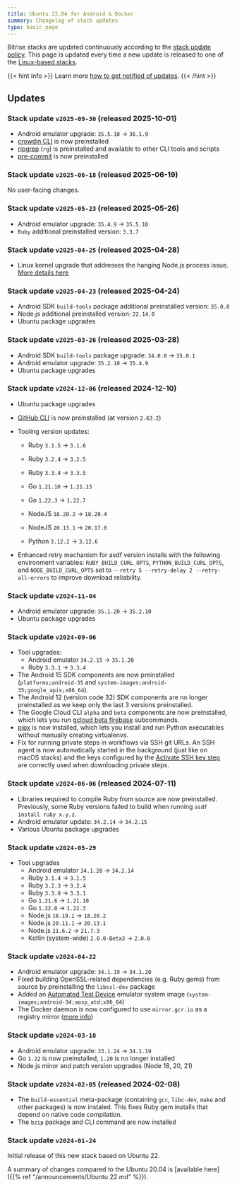 ```yaml
---
title: Ubuntu 22.04 for Android & Docker
summary: Changelog of stack updates
type: basic_page
---
```


Bitrise stacks are updated continuously according to the [stack update policy](https://devcenter.bitrise.io/en/infrastructure/build-stacks/stack-update-policy.html). This page is updated every time a new update is released to one of the [Linux-based stacks](/platform/linux).

{{< hint info >}}
Learn more [how to get notified of updates](../tips/Get%20notified.md).
{{< /hint >}}

## Updates

### Stack update `v2025-09-30` (released 2025-10-01)

- Android emulator upgrade: `35.5.10` -> `36.1.9`
- [crowdin CLI](https://crowdin.github.io/crowdin-cli/) is now preinstalled
- [ripgrep](https://github.com/BurntSushi/ripgrep) (`rg`) is preinstalled and available to other CLI tools and scripts
- [pre-commit](https://github.com/pre-commit/pre-commit) is now preinstalled

### Stack update `v2025-06-18` (released 2025-06-19)

No user-facing changes.

### Stack update `v2025-05-23` (released 2025-05-26)

- Android emulator upgrade: `35.4.9` -> `35.5.10`
- `Ruby` additional preinstalled version: `3.3.7`

### Stack update `v2025-04-25` (released 2025-04-28)

- Linux kernel upgrade that addresses the hanging Node.js process issue. [More details here](https://bugs.launchpad.net/ubuntu/+source/linux/+bug/2106105)

### Stack update `v2025-04-23` (released 2025-04-24)

- Android SDK `build-tools` package additional preinstalled version: `35.0.0`
- Node.js additional preinstalled version: `22.14.0`
- Ubuntu package upgrades

### Stack update `v2025-03-26` (released 2025-03-28)

- Android SDK `build-tools` package upgrade: `34.0.0` -> `35.0.1`
- Android emulator upgrade: `35.2.10` -> `35.4.9`
- Ubuntu package upgrades

### Stack update `v2024-12-06` (released 2024-12-10)

- Ubuntu package upgrades
- [GitHub CLI](https://cli.github.com/) is now preinstalled (at version `2.63.2`)
- Tooling version updates:
    - Ruby `3.1.5` → `3.1.6`
    - Ruby `3.2.4` → `3.2.5`
    - Ruby `3.3.4` → `3.3.5`

    - Go `1.21.10` → `1.21.13`
    - Go `1.22.3` → `1.22.7`

    - NodeJS `18.20.2` → `18.20.4`
    - NodeJS `20.13.1` → `20.17.0`

    - Python `3.12.2` → `3.12.6`

- Enhanced retry mechanism for asdf version installs with the following environment variables: `RUBY_BUILD_CURL_OPTS`, `PYTHON_BUILD_CURL_OPTS`, and `NODE_BUILD_CURL_OPTS` set to `--retry 5 --retry-delay 2 --retry-all-errors` to improve download reliability.


### Stack update `v2024-11-04`

- Android emulator upgrade: `35.1.20` -> `35.2.10`
- Ubuntu package upgrades

### Stack update `v2024-09-06`

- Tool upgrades:
    - Android emulator `34.2.15` -> `35.1.20`
    - Ruby `3.3.1` → `3.3.4`
- The Android 15 SDK components are now preinstalled (`platforms;android-35` and `system-images;android-35;google_apis;x86_64`).
- The Android 12 (version code 32) SDK components are no longer preinstalled as we keep only the last 3 versions preinstalled.
- The Google Cloud CLI `alpha` and `beta` components are now preinstalled, which lets you run [gcloud beta firebase](https://cloud.google.com/sdk/gcloud/reference/beta/firebase) subcommands.
- [pipx](https://github.com/pypa/pipx) is now installed, which lets you install and run Python executables without manually creating virtualenvs.
- Fix for running private steps in workflows via SSH git URLs. An SSH agent is now automatically started in the background (just like on macOS stacks) and the keys configured by the [Activate SSH key step](https://github.com/bitrise-steplib/steps-activate-ssh-key) are correctly used when downloading private steps.

### Stack update `v2024-06-06` (released 2024-07-11)

- Libraries required to compile Ruby from source are now preinstalled. Previously, some Ruby versions failed to build when running `asdf install ruby x.y.z`.
- Android emulator update: `34.2.14` -> `34.2.15`
- Various Ubuntu package upgrades


### Stack update `v2024-05-29`

- Tool upgrades
    - Android emulator `34.1.20` -> `34.2.14`
    - Ruby `3.1.4` → `3.1.5`
    - Ruby `3.2.3` → `3.2.4`
    - Ruby `3.3.0` → `3.3.1`
    - Go `1.21.6` → `1.21.10`
    - Go `1.22.0` → `1.22.3`
    - Node.js `18.19.1` -> `18.20.2`
    - Node.js `20.11.1` → `20.13.1`
    - Node.js `21.6.2` → `21.7.3`
    - Kotlin (system-wide) `2.0.0-Beta3` -> `2.0.0`

### Stack update `v2024-04-22`

- Android emulator upgrade: `34.1.19` -> `34.1.20`
- Fixed building OpenSSL-related dependencies (e.g. Ruby gems) from source by preinstalling the `libssl-dev` package
- Added an [Automated Test Device](https://developer.android.com/studio/test/gradle-managed-devices#gmd-atd) emulator system image (`system-images;android-34;aosp_atd;x86_64`)
- The Docker daemon is now configured to use `mirror.gcr.io` as a registry mirror ([more info](https://cloud.google.com/artifact-registry/docs/pull-cached-dockerhub-images))

### Stack update `v2024-03-18`

- Android emulator upgrade: `33.1.24` -> `34.1.19`
- Go `1.22` is now preinstalled, `1.20` is no longer installed
- Node.js minor and patch version upgrades (Node 18, 20, 21)

### Stack update `v2024-02-05` (released 2024-02-08)

- The `build-essential` meta-package (containing `gcc`, `libc-dev`, `make` and other packages) is now instaled. This fixes Ruby gem installs that depend on native code compilation.
- The `bzip` package and CLI command are now installed

### Stack update `v2024-01-24`

Initial release of this new stack based on Ubuntu 22.

A summary of changes compared to the Ubuntu 20.04 is [available here]({{% ref "/announcements/Ubuntu 22.md" %}}).

